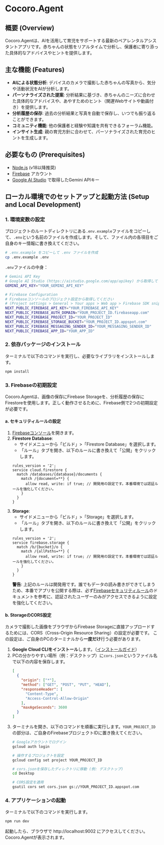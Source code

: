 # Cocoro.Agent

## 概要 (Overview)
Cocoro.Agentは、AIを活用して育児をサポートする最新のペアレンタルアシスタントアプリです。赤ちゃんの状態をリアルタイムで分析し、保護者に寄り添った具体的なアドバイスやヒントを提供します。

## 主な機能 (Features)
- **AIによる状態分析**: デバイスのカメラで撮影した赤ちゃんの写真から、気分や活動状況をAIが分析します。
- **パーソナライズされた提案**: 分析結果に基づき、赤ちゃんのニーズに合わせた具体的なアドバイスや、あやすためのヒント（関連Webサイトや動画付き）を提供します。
- **分析履歴の保存**: 過去の分析結果と写真を自動で保存し、いつでも振り返ることができます。
- **コミュニティ機能**: 他の保護者と経験や知識を共有できるフォーラム機能。
- **インサイト生成**: 親の育児方針に合わせて、パーソナライズされた育児のヒントを生成します。

## 必要なもの (Prerequisites)
- [Node.js](https://nodejs.org/) (v18以降推奨)
- [Firebase](https://firebase.google.com/) アカウント
- [Google AI Studio](https://aistudio.google.com/app/apikey) で取得したGemini APIキー

## ローカル環境でのセットアップと起動方法 (Setup and Local Development)

### 1. 環境変数の設定
プロジェクトのルートディレクトリにある`.env.example`ファイルをコピーして、`.env`という名前のファイルを作成します。そして、ファイル内の各項目をご自身のキー情報に書き換えてください。

```bash
# .env.example をコピーして .env ファイルを作成
cp .env.example .env
```

`.env`ファイルの中身：
```bash
# Gemini API Key
# Google AI Studio (https://aistudio.google.com/app/apikey) から取得してください
GEMINI_API_KEY="YOUR_GEMINI_API_KEY"

# Firebase Configuration
# Firebaseコンソールのプロジェクト設定から取得してください
# (Project settings > General > Your apps > Web app > Firebase SDK snippet > Config)
NEXT_PUBLIC_FIREBASE_API_KEY="YOUR_FIREBASE_API_KEY"
NEXT_PUBLIC_FIREBASE_AUTH_DOMAIN="YOUR_PROJECT_ID.firebaseapp.com"
NEXT_PUBLIC_FIREBASE_PROJECT_ID="YOUR_PROJECT_ID"
NEXT_PUBLIC_FIREBASE_STORAGE_BUCKET="YOUR_PROJECT_ID.appspot.com"
NEXT_PUBLIC_FIREBASE_MESSAGING_SENDER_ID="YOUR_MESSAGING_SENDER_ID"
NEXT_PUBLIC_FIREBASE_APP_ID="YOUR_APP_ID"
```

### 2. 依存パッケージのインストール
ターミナルで以下のコマンドを実行し、必要なライブラリをインストールします。
```bash
npm install
```

### 3. Firebaseの初期設定
Cocoro.Agentは、画像の保存にFirebase Storageを、分析履歴の保存にFirestoreを使用します。正しく動作させるために、Firebase側で2つの初期設定が必要です。

#### a. セキュリティルールの設定
1.  [Firebaseコンソール](https://console.firebase.google.com/)を開きます。
2.  **Firestore Database**:
    -   サイドメニューから「ビルド」>「Firestore Database」を選択します。
    -   「ルール」タブを開き、以下のルールに書き換えて「公開」をクリックします。
    ```
    rules_version = '2';
    service cloud.firestore {
      match /databases/{database}/documents {
        match /{document=**} {
          allow read, write: if true; // 開発用の設定です。本番環境では認証ルールを強化してください。
        }
      }
    }
    ```
3.  **Storage**:
    -   サイドメニューから「ビルド」>「Storage」を選択します。
    -   「ルール」タブを開き、以下のルールに書き換えて「公開」をクリックします。
    ```
    rules_version = '2';
    service firebase.storage {
      match /b/{bucket}/o {
        match /{allPaths=**} {
          allow read, write: if true; // 開発用の設定です。本番環境では認証ルールを強化してください。
        }
      }
    }
    ```
    **警告**: 上記のルールは開発用です。誰でもデータの読み書きができてしまうため、本番でアプリを公開する際は、必ず[Firebaseセキュリティルール](https://firebase.google.com/docs/rules)のドキュメントを参考に、認証されたユーザーのみがアクセスできるように設定を強化してください。

#### b. StorageのCORS設定
カメラで撮影した画像をブラウザからFirebase Storageに直接アップロードするためには、CORS（Cross-Origin Resource Sharing）の設定が必要です。
この設定は、ご自身のPCのターミナルから**一度だけ**行う必要があります。

1.  **Google Cloud CLIをインストール**します。（[インストールガイド](https://cloud.google.com/sdk/docs/install?hl=ja)）
2.  PCの分かりやすい場所（例：デスクトップ）に`cors.json`というファイル名で以下の内容を保存します。
    ```json
    [
      {
        "origin": ["*"],
        "method": ["GET", "POST", "PUT", "HEAD"],
        "responseHeader": [
          "Content-Type",
          "Access-Control-Allow-Origin"
        ],
        "maxAgeSeconds": 3600
      }
    ]
    ```
3.  ターミナルを開き、以下のコマンドを順番に実行します。`YOUR_PROJECT_ID`の部分は、ご自身のFirebaseプロジェクトIDに置き換えてください。
    ```bash
    # Googleアカウントでログイン
    gcloud auth login

    # 操作するプロジェクトを設定
    gcloud config set project YOUR_PROJECT_ID

    # cors.jsonを保存したディレクトリに移動 (例: デスクトップ)
    cd Desktop

    # CORS設定を適用
    gsutil cors set cors.json gs://YOUR_PROJECT_ID.appspot.com
    ```

### 4. アプリケーションの起動
ターミナルで以下のコマンドを実行します。
```bash
npm run dev
```

起動したら、ブラウザで http://localhost:9002 にアクセスしてください。Cocoro.Agentが表示されます。
